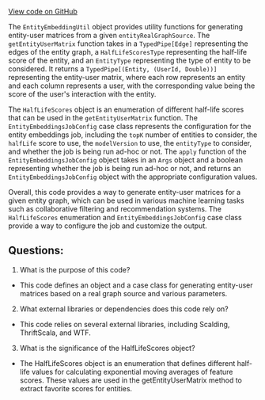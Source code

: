[View code on GitHub](https://github.com/misbahsy/the-algorithm/src/scala/com/twitter/simclusters_v2/scalding/embedding/common/EntityEmbeddingUtil.scala)

The `EntityEmbeddingUtil` object provides utility functions for generating entity-user matrices from a given `entityRealGraphSource`. The `getEntityUserMatrix` function takes in a `TypedPipe[Edge]` representing the edges of the entity graph, a `HalfLifeScoresType` representing the half-life score of the entity, and an `EntityType` representing the type of entity to be considered. It returns a `TypedPipe[(Entity, (UserId, Double))]` representing the entity-user matrix, where each row represents an entity and each column represents a user, with the corresponding value being the score of the user's interaction with the entity.

The `HalfLifeScores` object is an enumeration of different half-life scores that can be used in the `getEntityUserMatrix` function. The `EntityEmbeddingsJobConfig` case class represents the configuration for the entity embeddings job, including the `topK` number of entities to consider, the `halfLife` score to use, the `modelVersion` to use, the `entityType` to consider, and whether the job is being run ad-hoc or not. The `apply` function of the `EntityEmbeddingsJobConfig` object takes in an `Args` object and a boolean representing whether the job is being run ad-hoc or not, and returns an `EntityEmbeddingsJobConfig` object with the appropriate configuration values.

Overall, this code provides a way to generate entity-user matrices for a given entity graph, which can be used in various machine learning tasks such as collaborative filtering and recommendation systems. The `HalfLifeScores` enumeration and `EntityEmbeddingsJobConfig` case class provide a way to configure the job and customize the output.
## Questions: 
 1. What is the purpose of this code?
- This code defines an object and a case class for generating entity-user matrices based on a real graph source and various parameters.

2. What external libraries or dependencies does this code rely on?
- This code relies on several external libraries, including Scalding, ThriftScala, and WTF.

3. What is the significance of the HalfLifeScores object?
- The HalfLifeScores object is an enumeration that defines different half-life values for calculating exponential moving averages of feature scores. These values are used in the getEntityUserMatrix method to extract favorite scores for entities.